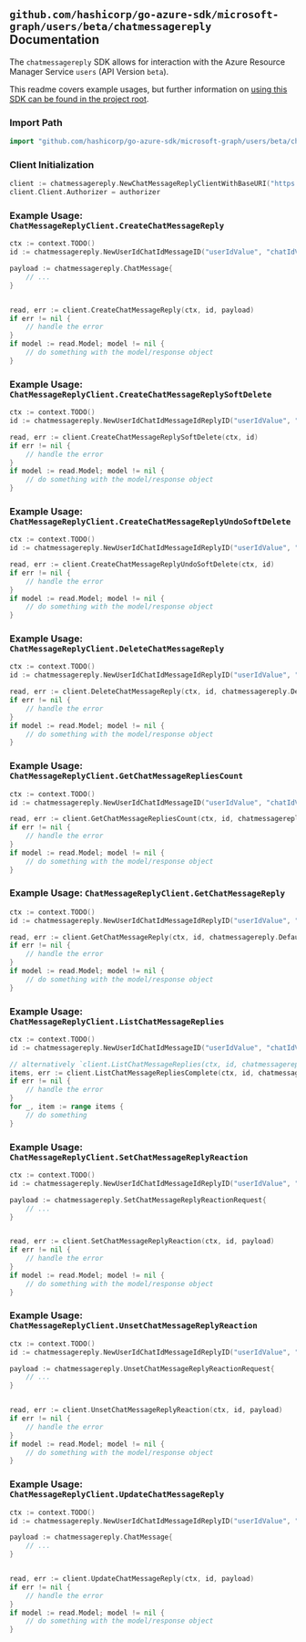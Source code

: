 
## `github.com/hashicorp/go-azure-sdk/microsoft-graph/users/beta/chatmessagereply` Documentation

The `chatmessagereply` SDK allows for interaction with the Azure Resource Manager Service `users` (API Version `beta`).

This readme covers example usages, but further information on [using this SDK can be found in the project root](https://github.com/hashicorp/go-azure-sdk/tree/main/docs).

### Import Path

```go
import "github.com/hashicorp/go-azure-sdk/microsoft-graph/users/beta/chatmessagereply"
```


### Client Initialization

```go
client := chatmessagereply.NewChatMessageReplyClientWithBaseURI("https://management.azure.com")
client.Client.Authorizer = authorizer
```


### Example Usage: `ChatMessageReplyClient.CreateChatMessageReply`

```go
ctx := context.TODO()
id := chatmessagereply.NewUserIdChatIdMessageID("userIdValue", "chatIdValue", "chatMessageIdValue")

payload := chatmessagereply.ChatMessage{
	// ...
}


read, err := client.CreateChatMessageReply(ctx, id, payload)
if err != nil {
	// handle the error
}
if model := read.Model; model != nil {
	// do something with the model/response object
}
```


### Example Usage: `ChatMessageReplyClient.CreateChatMessageReplySoftDelete`

```go
ctx := context.TODO()
id := chatmessagereply.NewUserIdChatIdMessageIdReplyID("userIdValue", "chatIdValue", "chatMessageIdValue", "chatMessageId1Value")

read, err := client.CreateChatMessageReplySoftDelete(ctx, id)
if err != nil {
	// handle the error
}
if model := read.Model; model != nil {
	// do something with the model/response object
}
```


### Example Usage: `ChatMessageReplyClient.CreateChatMessageReplyUndoSoftDelete`

```go
ctx := context.TODO()
id := chatmessagereply.NewUserIdChatIdMessageIdReplyID("userIdValue", "chatIdValue", "chatMessageIdValue", "chatMessageId1Value")

read, err := client.CreateChatMessageReplyUndoSoftDelete(ctx, id)
if err != nil {
	// handle the error
}
if model := read.Model; model != nil {
	// do something with the model/response object
}
```


### Example Usage: `ChatMessageReplyClient.DeleteChatMessageReply`

```go
ctx := context.TODO()
id := chatmessagereply.NewUserIdChatIdMessageIdReplyID("userIdValue", "chatIdValue", "chatMessageIdValue", "chatMessageId1Value")

read, err := client.DeleteChatMessageReply(ctx, id, chatmessagereply.DefaultDeleteChatMessageReplyOperationOptions())
if err != nil {
	// handle the error
}
if model := read.Model; model != nil {
	// do something with the model/response object
}
```


### Example Usage: `ChatMessageReplyClient.GetChatMessageRepliesCount`

```go
ctx := context.TODO()
id := chatmessagereply.NewUserIdChatIdMessageID("userIdValue", "chatIdValue", "chatMessageIdValue")

read, err := client.GetChatMessageRepliesCount(ctx, id, chatmessagereply.DefaultGetChatMessageRepliesCountOperationOptions())
if err != nil {
	// handle the error
}
if model := read.Model; model != nil {
	// do something with the model/response object
}
```


### Example Usage: `ChatMessageReplyClient.GetChatMessageReply`

```go
ctx := context.TODO()
id := chatmessagereply.NewUserIdChatIdMessageIdReplyID("userIdValue", "chatIdValue", "chatMessageIdValue", "chatMessageId1Value")

read, err := client.GetChatMessageReply(ctx, id, chatmessagereply.DefaultGetChatMessageReplyOperationOptions())
if err != nil {
	// handle the error
}
if model := read.Model; model != nil {
	// do something with the model/response object
}
```


### Example Usage: `ChatMessageReplyClient.ListChatMessageReplies`

```go
ctx := context.TODO()
id := chatmessagereply.NewUserIdChatIdMessageID("userIdValue", "chatIdValue", "chatMessageIdValue")

// alternatively `client.ListChatMessageReplies(ctx, id, chatmessagereply.DefaultListChatMessageRepliesOperationOptions())` can be used to do batched pagination
items, err := client.ListChatMessageRepliesComplete(ctx, id, chatmessagereply.DefaultListChatMessageRepliesOperationOptions())
if err != nil {
	// handle the error
}
for _, item := range items {
	// do something
}
```


### Example Usage: `ChatMessageReplyClient.SetChatMessageReplyReaction`

```go
ctx := context.TODO()
id := chatmessagereply.NewUserIdChatIdMessageIdReplyID("userIdValue", "chatIdValue", "chatMessageIdValue", "chatMessageId1Value")

payload := chatmessagereply.SetChatMessageReplyReactionRequest{
	// ...
}


read, err := client.SetChatMessageReplyReaction(ctx, id, payload)
if err != nil {
	// handle the error
}
if model := read.Model; model != nil {
	// do something with the model/response object
}
```


### Example Usage: `ChatMessageReplyClient.UnsetChatMessageReplyReaction`

```go
ctx := context.TODO()
id := chatmessagereply.NewUserIdChatIdMessageIdReplyID("userIdValue", "chatIdValue", "chatMessageIdValue", "chatMessageId1Value")

payload := chatmessagereply.UnsetChatMessageReplyReactionRequest{
	// ...
}


read, err := client.UnsetChatMessageReplyReaction(ctx, id, payload)
if err != nil {
	// handle the error
}
if model := read.Model; model != nil {
	// do something with the model/response object
}
```


### Example Usage: `ChatMessageReplyClient.UpdateChatMessageReply`

```go
ctx := context.TODO()
id := chatmessagereply.NewUserIdChatIdMessageIdReplyID("userIdValue", "chatIdValue", "chatMessageIdValue", "chatMessageId1Value")

payload := chatmessagereply.ChatMessage{
	// ...
}


read, err := client.UpdateChatMessageReply(ctx, id, payload)
if err != nil {
	// handle the error
}
if model := read.Model; model != nil {
	// do something with the model/response object
}
```
